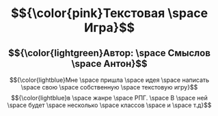 <div align = "center">
 
 # $${\color{pink}Текстовая \space Игра}$$
 ## $${\color{lightgreen}Автор: \space Смыслов \space Антон}$$
 
</div>

$${\color{lightblue}Мне \space пришла \space идея \space написать \space свою \space собственную \space текстовую игру}$$
$${\color{lightblue}в \space жанре \space РПГ. \space В \space ней \space будет \space несколько \space классов \space и \space т.д}$$
